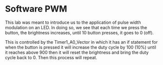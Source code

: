 # Software PWM

This lab was meant to introduce us to the application of pulse width modulation on an LED. In doing so, we see that each time we press the button, the brightness increases, until 10 button presses, it goes to 0 (off).

This is controlled by the Timer1_A0_Vector in which it has an if statement for when the button is pressed it will increase the duty cycle by 100 (10%) until it reaches above 900 then it will reset the brightness and bring the duty cycle back to 0. Then this process will repeat.

